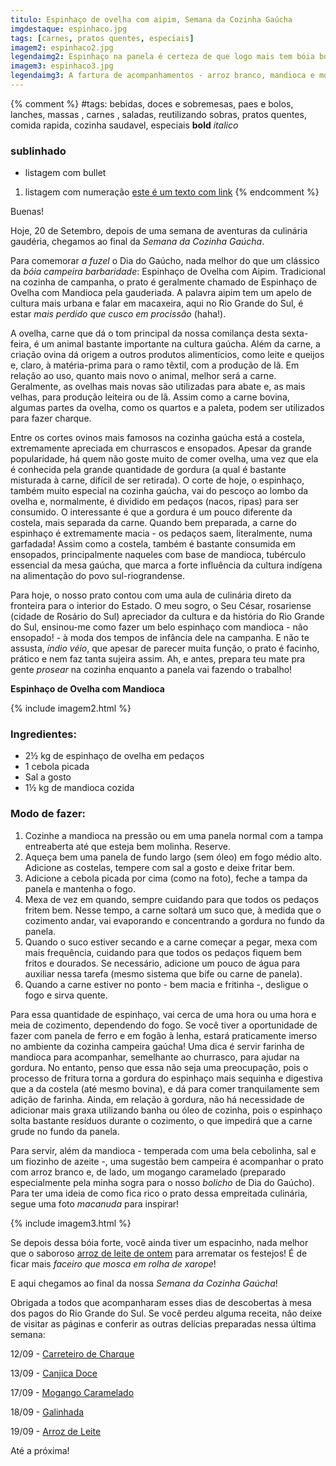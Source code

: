 ```yaml
---
titulo: Espinhaço de ovelha com aipim, Semana da Cozinha Gaúcha
imgdestaque: espinhaco.jpg
tags: [carnes, pratos quentes, especiais]
imagem2: espinhaco2.jpg
legendaimg2: Espinhaço na panela é certeza de que logo mais tem bóia boa!
imagem3: espinhaco3.jpg
legendaimg3: A fartura de acompanhamentos - arroz branco, mandioca e mogango caramelado.
---
```

{% comment %}
#tags: bebidas, doces e sobremesas, paes e bolos, lanches, massas , carnes , saladas, reutilizando sobras, pratos quentes, comida rapida, cozinha saudavel, especiais
**bold**
*italico*
### sublinhado
* listagem com bullet
1. listagem com numeração
[este é um texto com link](https://www.enderecodolink.com)
{% endcomment %}

Buenas!

Hoje, 20 de Setembro, depois de uma semana de aventuras da culinária gaudéria, chegamos ao final da *Semana da Cozinha Gaúcha*.

Para comemorar *a fuzel* o Dia do Gaúcho, nada melhor do que um clássico da *bóia campeira barbaridade*: Espinhaço de Ovelha com Aipim. Tradicional na cozinha de campanha, o prato é geralmente chamado de Espinhaço de Ovelha com Mandioca pela gauderiada. A palavra aipim tem um apelo de cultura mais urbana e falar em macaxeira, aqui no Rio Grande do Sul, é estar *mais perdido que cusco em procissão* (haha!).

A ovelha, carne que dá o tom principal da nossa comilança desta sexta-feira, é um animal bastante importante na cultura gaúcha. Além da carne, a criação ovina dá origem a outros produtos alimentícios, como leite e queijos e, claro, à matéria-prima para o ramo têxtil, com a produção de lã. Em relação ao uso, quanto mais novo o animal, melhor será a carne. Geralmente, as ovelhas mais novas são utilizadas para abate e, as mais velhas, para produção leiteira ou de lã. Assim como a carne bovina, algumas partes da ovelha, como os quartos e a paleta, podem ser utilizados para fazer charque. 

Entre os cortes ovinos mais famosos na cozinha gaúcha está a costela, extremamente apreciada em churrascos e ensopados. Apesar da grande popularidade, há quem não goste muito de comer ovelha, uma vez que ela é conhecida pela grande quantidade de gordura (a qual é bastante misturada à carne, difícil de ser retirada). O corte de hoje, o espinhaço, também muito especial na cozinha gaúcha, vai do pescoço ao lombo da ovelha e, normalmente, é dividido em pedaços (nacos, ripas) para ser consumido. O interessante é que a gordura é um pouco diferente da costela, mais separada da carne. Quando bem preparada, a carne do espinhaço é extremamente macia - os pedaços saem, literalmente, numa garfadada! Assim como a costela, também é bastante consumida em ensopados, principalmente naqueles com base de mandioca, tubérculo essencial da mesa gaúcha, que marca a forte influência da cultura indígena na alimentação do povo sul-riograndense. 

Para hoje, o nosso prato contou com uma aula de culinária direto da fronteira para o interior do Estado. O meu sogro, o Seu César, rosariense (cidade de Rosário do Sul) apreciador da cultura e da história do Rio Grande do Sul, ensinou-me como fazer um belo espinhaço com mandioca - não ensopado! - à moda dos tempos de infância dele na campanha. E não te assusta, *índio véio*, que apesar de parecer muita função, o prato é facinho, prático e nem faz tanta sujeira assim. Ah, e antes, prepara teu mate pra gente *prosear* na cozinha enquanto a panela vai fazendo o trabalho! 

**Espinhaço de Ovelha com Mandioca**

{% include imagem2.html %}

### Ingredientes:

* 2½ kg de espinhaço de ovelha em pedaços
* 1 cebola picada
* Sal a gosto
* 1½ kg de mandioca cozida

### Modo de fazer:

1. Cozinhe a mandioca na pressão ou em uma panela normal com a tampa entreaberta até que esteja bem molinha. Reserve.
2. Aqueça bem uma panela de fundo largo (sem óleo) em fogo médio alto. Adicione as costelas, tempere com sal a gosto e deixe fritar bem. 
3. Adicione a cebola picada por cima (como na foto), feche a tampa da panela e mantenha o fogo.
4. Mexa de vez em quando, sempre cuidando para que todos os pedaços fritem bem. Nesse tempo, a carne soltará um suco que, à medida que o cozimento andar, vai evaporando e concentrando a gordura no fundo da panela.
5. Quando o suco estiver secando e a carne começar a pegar, mexa com mais frequência, cuidando para que todos os pedaços fiquem bem fritos e dourados. Se necessário, adicione um pouco de água para auxiliar nessa tarefa (mesmo sistema que bife ou carne de panela).
6. Quando a carne estiver no ponto - bem macia e fritinha -, desligue o fogo e sirva quente.

Para essa quantidade de espinhaço, vai cerca de uma hora ou uma hora e meia de cozimento, dependendo do fogo. Se você tiver a oportunidade de fazer com panela de ferro e em fogão à lenha, estará praticamente imerso no ambiente da cozinha campeira gaúcha! Uma dica é servir farinha de mandioca para acompanhar, semelhante ao churrasco, para ajudar na gordura. No entanto, penso que essa não seja uma preocupação, pois o processo de fritura torna a gordura do espinhaço mais sequinha e digestiva que a da costela (até mesmo bovina), e dá para comer tranquilamente sem adição de farinha. Ainda, em relação à gordura, não há necessidade de adicionar mais graxa utilizando banha ou óleo de cozinha, pois o espinhaço solta bastante resíduos durante o cozimento, o que impedirá que a carne grude no fundo da panela. 

Para servir, além da mandioca - temperada com uma bela cebolinha, sal e um fiozinho de azeite -, uma sugestão bem campeira é acompanhar o prato com arroz branco e, de lado, um mogango caramelado (preparado especialmente pela minha sogra para o nosso *bolicho* de Dia do Gaúcho). Para ter uma ideia de como fica rico o prato dessa empreitada culinária, segue uma foto *macanuda* para inspirar!

{% include imagem3.html %}

Se depois dessa bóia forte, você ainda tiver um espacinho, nada melhor que o saboroso [arroz de leite de ontem](https://paneladepau.com.br/arroz-de-leite) para arrematar os festejos! É de ficar mais *faceiro que mosca em rolha de xarope*!

E aqui chegamos ao final da nossa *Semana da Cozinha Gaúcha*!

Obrigada a todos que acompanharam esses dias de descobertas à mesa dos pagos do Rio Grande do Sul. Se você perdeu alguma receita, não deixe de visitar as páginas e conferir as outras delícias preparadas nessa última semana:

12/09 - [Carreteiro de Charque ](https://paneladepau.com.br/semana-da-cozinha-gaucha-carreteiro-de-charque)

13/09 - [Canjica Doce](https://paneladepau.com.br/canjica-doce)

17/09 - [Mogango Caramelado ](https://paneladepau.com.br/moranga-caramelada)

18/09 - [Galinhada ](https://paneladepau.com.br/galinhada-gaucha)

19/09 - [Arroz de Leite ](https://paneladepau.com.br/arroz-de-leite)

Até a próxima!

